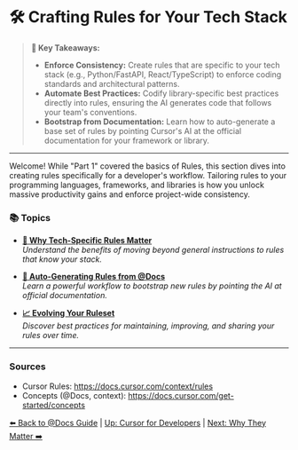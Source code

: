 # 🛠️ Crafting Rules for Your Tech Stack

> **🔑 Key Takeaways:**
>
> - **Enforce Consistency:** Create rules that are specific to your tech stack (e.g., Python/FastAPI, React/TypeScript) to enforce coding standards and architectural patterns.
> - **Automate Best Practices:** Codify library-specific best practices directly into rules, ensuring the AI generates code that follows your team's conventions.
> - **Bootstrap from Documentation:** Learn how to auto-generate a base set of rules by pointing Cursor's AI at the official documentation for your framework or library.

---

Welcome! While "Part 1" covered the basics of Rules, this section dives into creating rules specifically for a developer's workflow. Tailoring rules to your programming languages, frameworks, and libraries is how you unlock massive productivity gains and enforce project-wide consistency.

### 📚 Topics

-   **[🎯 Why Tech-Specific Rules Matter](./02a-Why-Tech-Specific-Rules-Matter.md)**  
    *Understand the benefits of moving beyond general instructions to rules that know your stack.*

-   **[🤖 Auto-Generating Rules from @Docs](./02b-Auto-Generating-Rules-from-Docs.md)**  
    *Learn a powerful workflow to bootstrap new rules by pointing the AI at official documentation.*

-   **[📈 Evolving Your Ruleset](./02c-Evolving-Your-Ruleset.md)**  
    *Discover best practices for maintaining, improving, and sharing your rules over time.*

---

### Sources

- Cursor Rules: https://docs.cursor.com/context/rules
- Concepts (@Docs, context): https://docs.cursor.com/get-started/concepts

[⬅️ Back to @Docs Guide](../01-Mastering-the-Docs-Feature.md) | [Up: Cursor for Developers](../README.md) | [Next: Why They Matter ➡️](./02a-Why-Tech-Specific-Rules-Matter.md) 